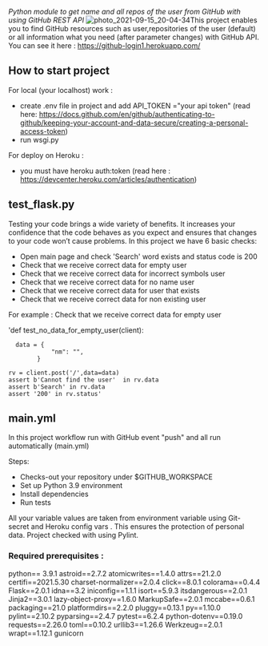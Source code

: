 *Python module to get name and all repos of the user from GitHub with using GitHub REST API*
![photo_2021-09-15_20-04-34](https://user-images.githubusercontent.com/86563053/133480326-b53baf26-7db0-4e60-ba25-4335648653e5.jpg)This project enables you to find GitHub resources such as user,repositories of the user (default) or all information what you need (after parameter changes) with GitHub API. 
 You can see it here : https://github-login1.herokuapp.com/ 
 ## How to start project
 For local (your localhost) work :
  - create .env file in project and add API_TOKEN ="your api token" (read here: https://docs.github.com/en/github/authenticating-to-github/keeping-your-account-and-data-secure/creating-a-personal-access-token)
  - run wsgi.py
  
 For deploy on Heroku :
 - you must have heroku auth:token (read here : https://devcenter.heroku.com/articles/authentication)
 
 ## test_flask.py
 Testing your code brings a wide variety of benefits. It increases your confidence that the code behaves as you expect and ensures that changes to your code won’t cause problems.
 In this project we have 6 basic checks:
 - Open main page and check 'Search' word exists and status code is 200
 - Check that we receive correct data for empty user
 - Check that we receive correct data for incorrect symbols user
 - Check that we receive correct data for no name user
 - Check that we receive correct data for user that exists
 - Check that we receive correct data for non existing user
 
 For example : 
 Check that we receive correct data for empty user
 
 
 
 'def test_no_data_for_empty_user(client):
 
      data = {
                "nm": "",
            }

    rv = client.post('/',data=data)
    assert b'Cannot find the user'  in rv.data
    assert b'Search' in rv.data
    assert '200' in rv.status'

## main.yml
In this project workflow run with GitHub event "push" and all run automatically (main.yml)

Steps: 
- Checks-out your repository under $GITHUB_WORKSPACE
- Set up Python 3.9 environment
- Install dependencies
- Run tests

All your variable values are taken from environment variable using Git-secret and Heroku config vars . This ensures the protection of personal data.
Project checked with using Pylint.

### Required prerequisites :
python== 3.9.1
astroid==2.7.2
atomicwrites==1.4.0
attrs==21.2.0
certifi==2021.5.30
charset-normalizer==2.0.4
click==8.0.1
colorama==0.4.4
Flask==2.0.1
idna==3.2
iniconfig==1.1.1
isort==5.9.3
itsdangerous==2.0.1
Jinja2==3.0.1
lazy-object-proxy==1.6.0
MarkupSafe==2.0.1
mccabe==0.6.1
packaging==21.0
platformdirs==2.2.0
pluggy==0.13.1
py==1.10.0
pylint==2.10.2
pyparsing==2.4.7
pytest==6.2.4
python-dotenv==0.19.0
requests==2.26.0
toml==0.10.2
urllib3==1.26.6
Werkzeug==2.0.1
wrapt==1.12.1
gunicorn
